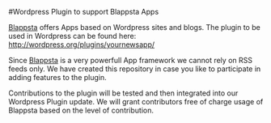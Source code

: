#Wordpress Plugin to support Blappsta Apps

[Blappsta](www.blappsta.com) offers Apps based on Wordpress sites and blogs. 
The plugin to be used in Wordpress can be found here: http://wordpress.org/plugins/yournewsapp/

Since [Blappsta](www.blappsta.com) is a very powerfull App framework we cannot rely on RSS feeds only. We have created this repository in case you like to participate in adding features to the plugin.

Contributions to the plugin will be tested and then integrated into our Wordpress Plugin update.
We will grant contributors free of charge usage of Blappsta based on the level of contribution.
